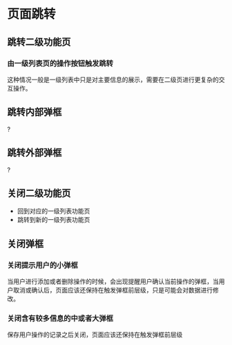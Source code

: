 # 页面跳转

## 跳转二级功能页
### 由一级列表页的操作按钮触发跳转
这种情况一般是一级列表中只是对主要信息的展示，需要在二级页进行更复杂的交互操作。

## 跳转内部弹框
?
## 跳转外部弹框
?

## 关闭二级功能页
* 回到对应的一级列表功能页
* 跳转到新的一级列表功能页

## 关闭弹框
### 关闭提示用户的小弹框
当用户进行添加或者删除操作的时候，会出现提醒用户确认当前操作的弹框，当用户取消或确认后，页面应该还保持在触发弹框前层级，只是可能会对数据进行修改。
### 关闭含有较多信息的中或者大弹框
保存用户操作的记录之后关闭，页面应该还保持在触发弹框前层级